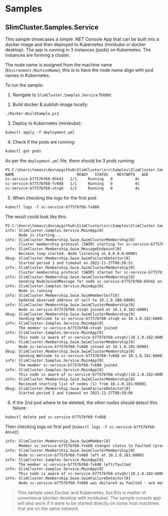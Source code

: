 # Samples

## SlimCluster.Samples.Service

This sample showcases a simple .NET Console App that can be built into a docker image and then deployed to Kubernetes (minikube or docker desktop).
The app is running in 3 instances (pods) on Kubernetes. The instances are forming a cluster.

The node name is assigned from the machine name (`Environment.MachineName`), this is to have the node name align with pod names in Kubernetes.

To run the sample:

1. Navigate to `SlimCluster.Samples.Service` folder.

2. Build docker & publish image locally:

```txt
./Docker-BuildSample.ps1
```

3. Deploy to Kubernetes (minikube):

```txt
kubectl apply -f deployment.yml
```

4. Check if the pods are running:

```txt
kubectl get pods
```

As per the `deployment.yml` file, there should be 3 pods running:

```txt
PS C:\Users\tomasz\dev\mygithub\SlimCluster\src\Samples\SlimCluster.Samples.Service> kubectl get pods
NAME                            READY   STATUS    RESTARTS   AGE
sc-service-b7757bf68-6hh42   1/1     Running   0          4s
sc-service-b7757bf68-fv688   1/1     Running   0          4s
sc-service-b7757bf68-xtvqh   1/1     Running   0          4s
```

5. When checking the logs for the first pod:

```txt
kubectl logs -f sc-service-b7757bf68-fv688
```

The result could look like this:

```txt
PS C:\Users\tomasz\dev\mygithub\SlimCluster\src\Samples\SlimCluster.Samples.Service> kubectl logs -f sc-service-b7757bf68-6hh42
info: SlimCluster.Samples.Service.MainApp[0]
      Node is starting...
info: SlimCluster.Membership.Swim.SwimClusterMembership[0]
      Cluster membership protocol (SWIM) starting for sc-service-b7757bf68-6hh42...
info: SlimCluster.Membership.Swim.MessageEndpoint[0]
      Recieve loop started. Node listening on 0.0.0.0:60001
dbug: SlimCluster.Membership.Swim.SwimFailureDetector[0]
      Started period 1 and timeout on 2022-11-27T08:58:51
info: SlimCluster.Membership.Swim.SwimClusterMembership[0]
      Cluster membership protocol (SWIM) started for sc-service-b7757bf68-6hh42
info: SlimCluster.Membership.Swim.SwimClusterMembership[0]
      Sending NodeJoinedMessage for node sc-service-b7757bf68-6hh42 on the multicast group 239.1.1.1:60001
info: SlimCluster.Samples.Service.MainApp[0]
      Node is running
info: SlimCluster.Membership.Swim.SwimMemberSelf[0]
      Updated observed address of self to 10.1.0.180:60001
info: SlimCluster.Membership.Swim.SwimClusterMembership[0]
      Node sc-service-b7757bf68-xtvqh joined at 10.1.0.182:60001
dbug: SlimCluster.Membership.Swim.SwimClusterMembership[0]
      Sending Welcome to sc-service-b7757bf68-xtvqh on 10.1.0.182:60001 with 1 known members (including self)
info: SlimCluster.Samples.Service.MainApp[0]
      The member sc-service-b7757bf68-xtvqh joined
info: SlimCluster.Samples.Service.MainApp[0]
      This node is aware of sc-service-b7757bf68-xtvqh/(10.1.0.182:60001), sc-service-b7757bf68-6hh42/(10.1.0.180:60001)
info: SlimCluster.Membership.Swim.SwimClusterMembership[0]
      Node sc-service-b7757bf68-fv688 joined at 10.1.0.181:60001
dbug: SlimCluster.Membership.Swim.SwimClusterMembership[0]
      Sending Welcome to sc-service-b7757bf68-fv688 on 10.1.0.181:60001 with 2 known members (including self)
info: SlimCluster.Samples.Service.MainApp[0]
      The member sc-service-b7757bf68-fv688 joined
info: SlimCluster.Samples.Service.MainApp[0]
      This node is aware of sc-service-b7757bf68-xtvqh/(10.1.0.182:60001), sc-service-b7757bf68-fv688/(10.1.0.181:60001), sc-service-b7757bf68-6hh42/(10.1.0.180:60001)
info: SlimCluster.Membership.Swim.SwimClusterMembership[0]
      Recieved starting list of nodes (1) from 10.1.0.181:60001
dbug: SlimCluster.Membership.Swim.SwimFailureDetector[0]
      Started period 2 and timeout on 2022-11-27T08:59:06
```

6. If the 2nd pod where to be deleted, the other nodes should detect this failure:

```txt
kubectl delete pod sc-service-b7757bf68-fv688
```

Then checking logs on first pod (`kubectl logs -f sc-service-b7757bf68-6hh42`):

```txt
info: SlimCluster.Membership.Swim.SwimMember[0]
      Member sc-service-b7757bf68-fv688 changes status to Faulted (previous Confirming)
info: SlimCluster.Membership.Swim.SwimClusterMembership[0]
      Node sc-service-b7757bf68-fv688 left at 10.1.0.181:60001
info: SlimCluster.Samples.Service.MainApp[0]
      The member sc-service-b7757bf68-fv688 left/faulted
info: SlimCluster.Samples.Service.MainApp[0]
      This node is aware of sc-service-b7757bf68-xtvqh/(10.1.0.182:60001), sc-service-b7757bf68-xdndp/(10.1.0.183:60001), sc-service-b7757bf68-6hh42/(10.1.0.180:60001)
info: SlimCluster.Membership.Swim.SwimFailureDetector[0]
      Node sc-service-b7757bf68-fv688 was declared as Faulted - ack message for ping (direct or indirect) did not arrive in time for period 10
```

> This sample uses Docker and Kubernetes, but this is matter of covenience (docker desktop with minikube). 
> The sample console app will also work if it were to be started directly on some host machines that are on the same network.